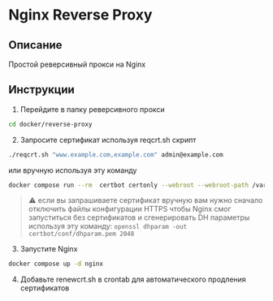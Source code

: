 # Nginx Reverse Proxy

## Описание  
Простой реверсивный прокси на Nginx  

## Инструкции

1. Перейдите в папку реверсивного прокси
```bash
cd docker/reverse-proxy
```

2. Запросите сертификат используя reqcrt.sh скрипт
```bash
./reqcrt.sh "www.example.com,example.com" admin@example.com
```
или вручную используя эту команду
```bash
docker compose run --rm  certbot certonly --webroot --webroot-path /var/www/certbot/ -d www.example.com,example.com -m admin@example.com
```
> :warning: если вы запрашиваете сертификат вручную вам нужно сначало отключить файлы конфигурации HTTPS чтобы Nginx смог запуститься без сертификатов и сгенерировать DH параметры используя эту команду: `openssl dhparam -out certbot/conf/dhparam.pem 2048`

3. Запустите Nginx
```bash
docker compose up -d nginx
```

4. Добавьте renewcrt.sh в crontab для автоматического продления сертификатов